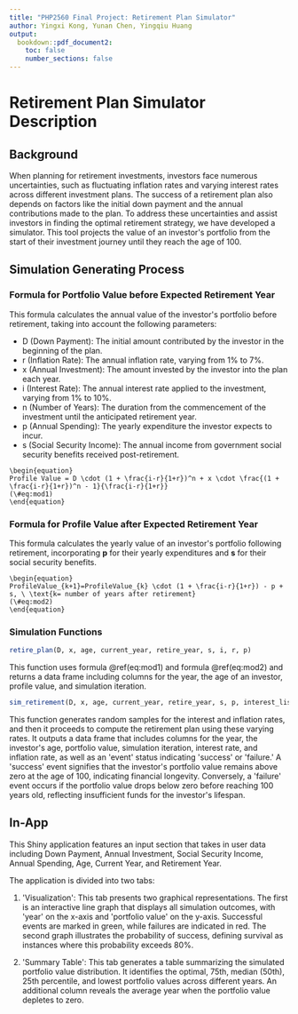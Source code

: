 ```yaml
---
title: "PHP2560 Final Project: Retirement Plan Simulator"
author: Yingxi Kong, Yunan Chen, Yingqiu Huang
output:
  bookdown::pdf_document2:
    toc: false
    number_sections: false
---
```


# Retirement Plan Simulator Description

## Background

When planning for retirement investments, investors face numerous uncertainties, such as fluctuating inflation rates and varying interest rates across different investment plans. The success of a retirement plan also depends on factors like the initial down payment and the annual contributions made to the plan. To address these uncertainties and assist investors in finding the optimal retirement strategy, we have developed a simulator. This tool projects the value of an investor's portfolio from the start of their investment journey until they reach the age of 100.

## Simulation Generating Process

### Formula for Portfolio Value before Expected Retirement Year

This formula calculates the annual value of the investor's portfolio before retirement, taking into account the following parameters:

-   D (Down Payment): The initial amount contributed by the investor in the beginning of the plan.
-   r (Inflation Rate): The annual inflation rate, varying from 1% to 7%.
-   x (Annual Investment): The amount invested by the investor into the plan each year.
-   i (Interest Rate): The annual interest rate applied to the investment, varying from 1% to 10%.
-   n (Number of Years): The duration from the commencement of the investment until the anticipated retirement year.
-   p (Annual Spending): The yearly expenditure the investor expects to incur.
-   s (Social Security Income): The annual income from government social security benefits received post-retirement.

```{=tex}
\begin{equation} 
Profile Value = D \cdot (1 + \frac{i-r}{1+r})^n + x \cdot \frac{(1 + \frac{i-r}{1+r})^n - 1}{\frac{i-r}{1+r}}
(\#eq:mod1)
\end{equation}
```
### Formula for Profile Value after Expected Retirement Year

This formula calculates the yearly value of an investor's portfolio following retirement, incorporating **p** for their yearly expenditures and **s** for their social security benefits.

```{=tex}
\begin{equation} 
ProfileValue_{k+1}=ProfileValue_{k} \cdot (1 + \frac{i-r}{1+r}) - p + s, \ \text{k= number of years after retirement}
(\#eq:mod2)
\end{equation}
```
### Simulation Functions

``` r
retire_plan(D, x, age, current_year, retire_year, s, i, r, p)
```

This function uses formula \@ref(eq:mod1) and formula \@ref(eq:mod2) and returns a data frame including columns for the year, the age of an investor, profile value, and simulation iteration.

``` r
sim_retirement(D, x, age, current_year, retire_year, s, p, interest_list, infla_list, num_simulations)
```

This function generates random samples for the interest and inflation rates, and then it proceeds to compute the retirement plan using these varying rates. It outputs a data frame that includes columns for the year, the investor's age, portfolio value, simulation iteration, interest rate, and inflation rate, as well as an 'event' status indicating 'success' or 'failure.' A 'success' event signifies that the investor's portfolio value remains above zero at the age of 100, indicating financial longevity. Conversely, a 'failure' event occurs if the portfolio value drops below zero before reaching 100 years old, reflecting insufficient funds for the investor's lifespan.

## In-App

This Shiny application features an input section that takes in user data including Down Payment, Annual Investment, Social Security Income, Annual Spending, Age, Current Year, and Retirement Year.

The application is divided into two tabs:

1.  'Visualization': This tab presents two graphical representations. The first is an interactive line graph that displays all simulation outcomes, with 'year' on the x-axis and 'portfolio value' on the y-axis. Successful events are marked in green, while failures are indicated in red. The second graph illustrates the probability of success, defining survival as instances where this probability exceeds 80%.

2.  'Summary Table': This tab generates a table summarizing the simulated portfolio value distribution. It identifies the optimal, 75th, median (50th), 25th percentile, and lowest portfolio values across different years. An additional column reveals the average year when the portfolio value depletes to zero.
